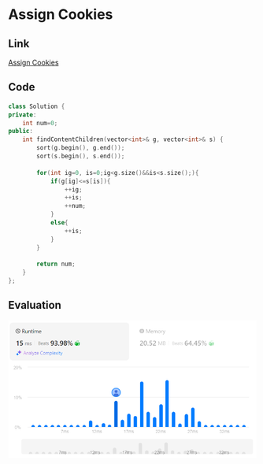 # Assign Cookies
## Link
[Assign Cookies](https://leetcode.com/problems/assign-cookies/)

## Code
```cpp
class Solution {
private:
    int num=0;
public:
    int findContentChildren(vector<int>& g, vector<int>& s) {
        sort(g.begin(), g.end());
        sort(s.begin(), s.end());

        for(int ig=0, is=0;ig<g.size()&&is<s.size();){
            if(g[ig]<=s[is]){
                ++ig;
                ++is;
                ++num;
            }
            else{
                ++is;
            }
        }

        return num;
    }
};
```

## Evaluation
![Assign Cookies](./01.png)